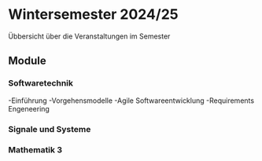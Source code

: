 # Wintersemester 2024/25

Übbersicht über die Veranstaltungen im Semester

## Module

### Softwaretechnik

-Einführung
-Vorgehensmodelle
-Agile Softwareentwicklung
-Requirements Engeneering

### Signale und Systeme

### Mathematik 3
